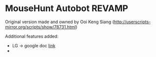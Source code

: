 MouseHunt Autobot REVAMP
=========

Original version made and owned by Ooi Keng Siang
(http://userscripts-mirror.org/scripts/show/78731.html)

Additional features added:
* LG -> google doc [link](https://docs.google.com/spreadsheet/ccc?key=0Ag_KH_nuVUjbdGtldjJkWUJ4V1ZpUDVwd1FVM0RTM1E&usp=sharing)
* 

